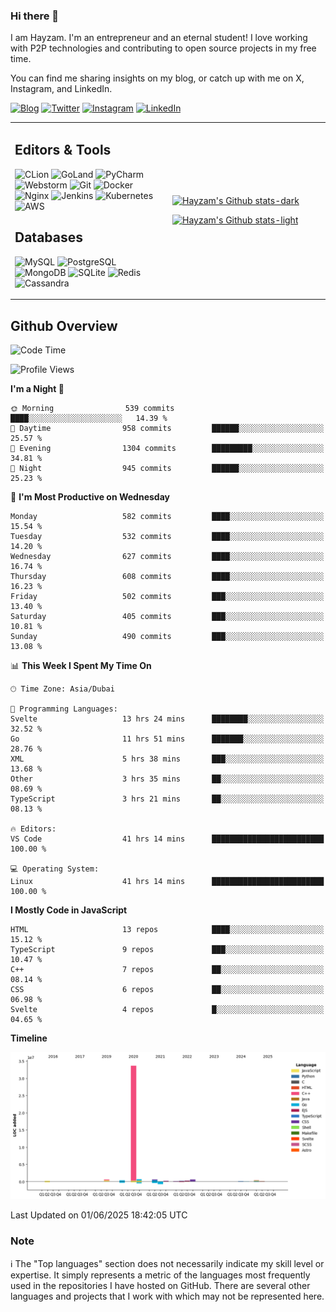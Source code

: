 ### Hi there 👋

I am Hayzam. I'm an entrepreneur and an eternal student! I love working with P2P technologies and contributing to open source projects in my free time.

You can find me sharing insights on my blog, or catch up with me on X, Instagram, and LinkedIn.

[![Blog](https://img.shields.io/badge/Blog-%2312100E.svg?&style=for-the-badge&logo=medium&logoColor=white)](https://hayzam.com)
[![Twitter](https://img.shields.io/badge/Twitter-%231DA1F2.svg?&style=for-the-badge&logo=X&logoColor=white)](https://twitter.com/hayzam_js)
[![Instagram](https://img.shields.io/badge/Instagram-%23E4405F.svg?&style=for-the-badge&logo=instagram&logoColor=white)](https://instagram.com/hayzam.ts)
[![LinkedIn](https://img.shields.io/badge/LinkedIn-%230077B5.svg?&style=for-the-badge&logo=linkedin&logoColor=white)](https://www.linkedin.com/in/hayzam-s-2b9b95139/)

<table width="100%">
<tr>
<td width="50%">

## Editors & Tools

![CLion](https://img.shields.io/badge/-CLion-000000?style=flat&logo=CLion)
![GoLand](https://img.shields.io/badge/-GoLand-000000?style=flat&logo=Goland)
![PyCharm](https://img.shields.io/badge/-PyCharm-000000?style=flat&logo=PyCharm)
![Webstorm](https://img.shields.io/badge/-WebStorm-000000?style=flat&logo=WebStorm)
![Git](https://img.shields.io/badge/-Git-000000?style=flat&logo=git)
![Docker](https://img.shields.io/badge/-Docker-000000?style=flat&logo=docker)
![Nginx](https://img.shields.io/badge/-Nginx-000000?style=flat&logo=nginx)
![Jenkins](https://img.shields.io/badge/-Jenkins-000000?style=flat&logo=jenkins)
![Kubernetes](https://img.shields.io/badge/-Kubernetes-000000?style=flat&logo=kubernetes)
![AWS](https://img.shields.io/badge/-AWS-000000?style=flat&logo=amazon-aws)

## Databases

![MySQL](https://img.shields.io/badge/-MySQL-000000?style=flat&logo=mysql)
![PostgreSQL](https://img.shields.io/badge/-PostgreSQL-000000?style=flat&logo=postgresql)
![MongoDB](https://img.shields.io/badge/-MongoDB-000000?style=flat&logo=mongodb)
![SQLite](https://img.shields.io/badge/-SQLite-000000?style=flat&logo=sqlite)
![Redis](https://img.shields.io/badge/-Redis-000000?style=flat&logo=redis)
![Cassandra](https://img.shields.io/badge/-Cassandra-000000?style=flat&logo=apache-cassandra)
</div>

<td width="50%">
 
[![Hayzam's Github stats-dark](https://github-readme-stats.vercel.app/api?username=hayzamjs&show_icons=true&theme=dark#gh-dark-mode-only)](https://github.com/anuraghazra/github-readme-stats#gh-dark-mode-only)
 
[![Hayzam's Github stats-light](https://github-readme-stats.vercel.app/api?username=hayzamjs&show_icons=true&theme=default#gh-light-mode-only)](https://github.com/anuraghazra/github-readme-stats#gh-light-mode-only)

</td>
</tr>
</table>
 
## Github Overview


<!--START_SECTION:waka-->
![Code Time](http://img.shields.io/badge/Code%20Time-2%2C219%20hrs%2032%20mins-blue)

![Profile Views](http://img.shields.io/badge/Profile%20Views-0-blue)

**I'm a Night 🦉** 

```text
🌞 Morning                539 commits         ████░░░░░░░░░░░░░░░░░░░░░   14.39 % 
🌆 Daytime                958 commits         ██████░░░░░░░░░░░░░░░░░░░   25.57 % 
🌃 Evening                1304 commits        █████████░░░░░░░░░░░░░░░░   34.81 % 
🌙 Night                  945 commits         ██████░░░░░░░░░░░░░░░░░░░   25.23 % 
```
📅 **I'm Most Productive on Wednesday** 

```text
Monday                   582 commits         ████░░░░░░░░░░░░░░░░░░░░░   15.54 % 
Tuesday                  532 commits         ████░░░░░░░░░░░░░░░░░░░░░   14.20 % 
Wednesday                627 commits         ████░░░░░░░░░░░░░░░░░░░░░   16.74 % 
Thursday                 608 commits         ████░░░░░░░░░░░░░░░░░░░░░   16.23 % 
Friday                   502 commits         ███░░░░░░░░░░░░░░░░░░░░░░   13.40 % 
Saturday                 405 commits         ███░░░░░░░░░░░░░░░░░░░░░░   10.81 % 
Sunday                   490 commits         ███░░░░░░░░░░░░░░░░░░░░░░   13.08 % 
```


📊 **This Week I Spent My Time On** 

```text
🕑︎ Time Zone: Asia/Dubai

💬 Programming Languages: 
Svelte                   13 hrs 24 mins      ████████░░░░░░░░░░░░░░░░░   32.52 % 
Go                       11 hrs 51 mins      ███████░░░░░░░░░░░░░░░░░░   28.76 % 
XML                      5 hrs 38 mins       ███░░░░░░░░░░░░░░░░░░░░░░   13.68 % 
Other                    3 hrs 35 mins       ██░░░░░░░░░░░░░░░░░░░░░░░   08.69 % 
TypeScript               3 hrs 21 mins       ██░░░░░░░░░░░░░░░░░░░░░░░   08.13 % 

🔥 Editors: 
VS Code                  41 hrs 14 mins      █████████████████████████   100.00 % 

💻 Operating System: 
Linux                    41 hrs 14 mins      █████████████████████████   100.00 % 
```

**I Mostly Code in JavaScript** 

```text
HTML                     13 repos            ████░░░░░░░░░░░░░░░░░░░░░   15.12 % 
TypeScript               9 repos             ███░░░░░░░░░░░░░░░░░░░░░░   10.47 % 
C++                      7 repos             ██░░░░░░░░░░░░░░░░░░░░░░░   08.14 % 
CSS                      6 repos             ██░░░░░░░░░░░░░░░░░░░░░░░   06.98 % 
Svelte                   4 repos             █░░░░░░░░░░░░░░░░░░░░░░░░   04.65 % 
```



**Timeline**

![Lines of Code chart](https://raw.githubusercontent.com/hayzamjs/hayzamjs/main/assets/bar_graph.png)


 Last Updated on 01/06/2025 18:42:05 UTC
<!--END_SECTION:waka-->


### Note 

:information_source: The "Top languages" section does not necessarily indicate my skill level or expertise. It simply represents a metric of the languages most frequently used in the repositories I have hosted on GitHub. There are several other languages and projects that I work with which may not be represented here. 

